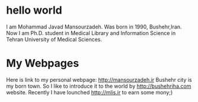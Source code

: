 # hello world
I am Mohammad Javad Mansourzadeh. Was born in 1990, Bushehr,Iran. Now I am Ph.D. student in Medical Library and Information Science in Tehran University of Medical Sciences.
# My Webpages
Here is link to my personal webpage: http://mansourzadeh.ir
Bushehr city is my born town. So I like to introduce it to the world by http://bushehriha.com website.
Recently I have lounched http://mlis.ir to earn some mony;)
